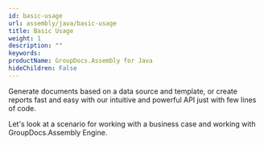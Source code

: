```yaml
---
id: basic-usage
url: assembly/java/basic-usage
title: Basic Usage
weight: 1
description: ""
keywords: 
productName: GroupDocs.Assembly for Java
hideChildren: False
---
```


Generate documents based on a data source and template, or create reports fast and easy with our intuitive and powerful API just with few lines of code.

Let's look at a scenario for working with a business case and working with GroupDocs.Assembly Engine.